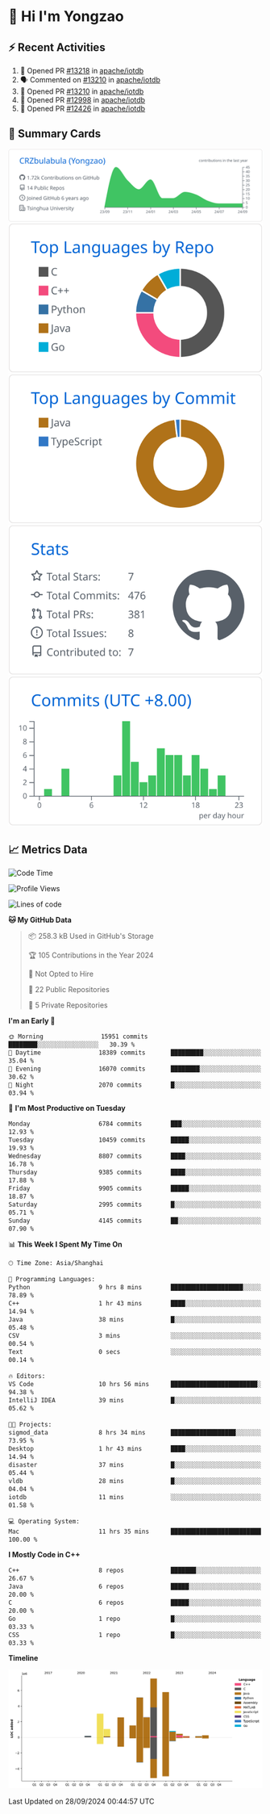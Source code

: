 # 👋 Hi I'm Yongzao

## ⚡ Recent Activities
<!--START_SECTION:activity-->
1. 💪 Opened PR [#13218](https://github.com/apache/iotdb/pull/13218) in [apache/iotdb](https://github.com/apache/iotdb)
2. 🗣 Commented on [#13210](https://github.com/apache/iotdb/pull/13210#issuecomment-2294850976) in [apache/iotdb](https://github.com/apache/iotdb)
3. 💪 Opened PR [#13210](https://github.com/apache/iotdb/pull/13210) in [apache/iotdb](https://github.com/apache/iotdb)
4. 💪 Opened PR [#12998](https://github.com/apache/iotdb/pull/12998) in [apache/iotdb](https://github.com/apache/iotdb)
5. 💪 Opened PR [#12426](https://github.com/apache/iotdb/pull/12426) in [apache/iotdb](https://github.com/apache/iotdb)
<!--END_SECTION:activity-->

## 🎑 Summary Cards

[![](https://raw.githubusercontent.com/CRZbulabula/CRZbulabula/main/profile-summary-card-output/github/0-profile-details.svg)](https://github.com/vn7n24fzkq/github-profile-summary-cards)
[![](https://raw.githubusercontent.com/CRZbulabula/CRZbulabula/main/profile-summary-card-output/github/1-repos-per-language.svg)](https://github.com/vn7n24fzkq/github-profile-summary-cards) [![](https://raw.githubusercontent.com/CRZbulabula/CRZbulabula/main/profile-summary-card-output/github/2-most-commit-language.svg)](https://github.com/vn7n24fzkq/github-profile-summary-cards)
[![](https://raw.githubusercontent.com/CRZbulabula/CRZbulabula/main/profile-summary-card-output/github/3-stats.svg)](https://github.com/vn7n24fzkq/github-profile-summary-cards) [![](https://raw.githubusercontent.com/CRZbulabula/CRZbulabula/main/profile-summary-card-output/github/4-productive-time.svg)](https://github.com/vn7n24fzkq/github-profile-summary-cards)

## 📈 Metrics Data

<!--START_SECTION:waka-->
![Code Time](http://img.shields.io/badge/Code%20Time-697%20hrs%2058%20mins-blue)

![Profile Views](http://img.shields.io/badge/Profile%20Views-6-blue)

![Lines of code](https://img.shields.io/badge/From%20Hello%20World%20I%27ve%20Written-31.0%20million%20lines%20of%20code-blue)

**🐱 My GitHub Data** 

> 📦 258.3 kB Used in GitHub's Storage 
 > 
> 🏆 105 Contributions in the Year 2024
 > 
> 🚫 Not Opted to Hire
 > 
> 📜 22 Public Repositories 
 > 
> 🔑 5 Private Repositories 
 > 
**I'm an Early 🐤** 

```text
🌞 Morning                15951 commits       ████████░░░░░░░░░░░░░░░░░   30.39 % 
🌆 Daytime                18389 commits       █████████░░░░░░░░░░░░░░░░   35.04 % 
🌃 Evening                16070 commits       ████████░░░░░░░░░░░░░░░░░   30.62 % 
🌙 Night                  2070 commits        █░░░░░░░░░░░░░░░░░░░░░░░░   03.94 % 
```
📅 **I'm Most Productive on Tuesday** 

```text
Monday                   6784 commits        ███░░░░░░░░░░░░░░░░░░░░░░   12.93 % 
Tuesday                  10459 commits       █████░░░░░░░░░░░░░░░░░░░░   19.93 % 
Wednesday                8807 commits        ████░░░░░░░░░░░░░░░░░░░░░   16.78 % 
Thursday                 9385 commits        ████░░░░░░░░░░░░░░░░░░░░░   17.88 % 
Friday                   9905 commits        █████░░░░░░░░░░░░░░░░░░░░   18.87 % 
Saturday                 2995 commits        █░░░░░░░░░░░░░░░░░░░░░░░░   05.71 % 
Sunday                   4145 commits        ██░░░░░░░░░░░░░░░░░░░░░░░   07.90 % 
```


📊 **This Week I Spent My Time On** 

```text
🕑︎ Time Zone: Asia/Shanghai

💬 Programming Languages: 
Python                   9 hrs 8 mins        ████████████████████░░░░░   78.89 % 
C++                      1 hr 43 mins        ████░░░░░░░░░░░░░░░░░░░░░   14.94 % 
Java                     38 mins             █░░░░░░░░░░░░░░░░░░░░░░░░   05.48 % 
CSV                      3 mins              ░░░░░░░░░░░░░░░░░░░░░░░░░   00.54 % 
Text                     0 secs              ░░░░░░░░░░░░░░░░░░░░░░░░░   00.14 % 

🔥 Editors: 
VS Code                  10 hrs 56 mins      ████████████████████████░   94.38 % 
IntelliJ IDEA            39 mins             █░░░░░░░░░░░░░░░░░░░░░░░░   05.62 % 

🐱‍💻 Projects: 
sigmod_data              8 hrs 34 mins       ██████████████████░░░░░░░   73.95 % 
Desktop                  1 hr 43 mins        ████░░░░░░░░░░░░░░░░░░░░░   14.94 % 
disaster                 37 mins             █░░░░░░░░░░░░░░░░░░░░░░░░   05.44 % 
vldb                     28 mins             █░░░░░░░░░░░░░░░░░░░░░░░░   04.04 % 
iotdb                    11 mins             ░░░░░░░░░░░░░░░░░░░░░░░░░   01.58 % 

💻 Operating System: 
Mac                      11 hrs 35 mins      █████████████████████████   100.00 % 
```

**I Mostly Code in C++** 

```text
C++                      8 repos             ███████░░░░░░░░░░░░░░░░░░   26.67 % 
Java                     6 repos             █████░░░░░░░░░░░░░░░░░░░░   20.00 % 
C                        6 repos             █████░░░░░░░░░░░░░░░░░░░░   20.00 % 
Go                       1 repo              █░░░░░░░░░░░░░░░░░░░░░░░░   03.33 % 
CSS                      1 repo              █░░░░░░░░░░░░░░░░░░░░░░░░   03.33 % 
```



**Timeline**

![Lines of Code chart](https://raw.githubusercontent.com/CRZbulabula/CRZbulabula/main/assets/bar_graph.png)


 Last Updated on 28/09/2024 00:44:57 UTC
<!--END_SECTION:waka-->

